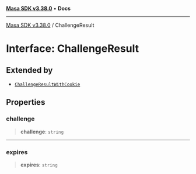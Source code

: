 [**Masa SDK v3.38.0**](../README.md) • **Docs**

***

[Masa SDK v3.38.0](../globals.md) / ChallengeResult

# Interface: ChallengeResult

## Extended by

- [`ChallengeResultWithCookie`](ChallengeResultWithCookie.md)

## Properties

### challenge

> **challenge**: `string`

***

### expires

> **expires**: `string`
